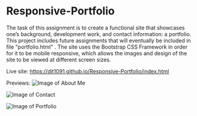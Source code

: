 # Responsive-Portfolio

The task of this assignment is to create a functional site that showcases one’s background, development work, and contact information: a portfolio. This project includes future assignments that will eventually be included in file "portfolio.html" . The site uses the Bootstrap CSS Framework in order for it to be mobile responsive, which allows the images and design of the site to be viewed at different screen sizes. 

Live site: https://dit1091.github.io/Responsive-Portfolio/index.html

Previews:
![Image of About Me](https://github.com/dit1091/Responsive-Portfolio/blob/master/About%20Me%20Screenshot.jpeg)

![Image of Contact](https://github.com/dit1091/Responsive-Portfolio/blob/master/Contact%20Screenshot.jpeg)

![Image of Portfolio](https://github.com/dit1091/Responsive-Portfolio/blob/master/Portfolio%20Screenshot.jpeg)
